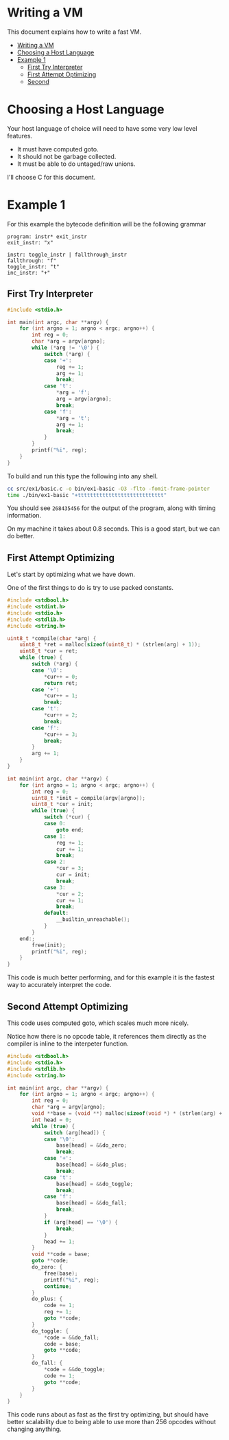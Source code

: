 # Writing a VM

This document explains how to write a fast VM.

- [Writing a VM](#writing-a-vm)
- [Choosing a Host Language](#choosing-a-host-language)
- [Example 1](#example-1)
  - [First Try Interpreter](#first-try-interpreter)
  - [First Attempt Optimizing](#first-attempt-optimizing)
  - [Second](#second)

# Choosing a Host Language

Your host language of choice will need to have some very low level features.

* It must have computed goto.
* It should not be garbage collected.
* It must be able to do untaged/raw unions.

I'll choose C for this document.

# Example 1

For this example the bytecode definition will be the following grammar

```
program: instr* exit_instr
exit_instr: "x"

instr: toggle_instr | fallthrough_instr
fallthrough: "f"
toggle_instr: "t"
inc_instr: "+"
```

## First Try Interpreter

```c
#include <stdio.h>

int main(int argc, char **argv) {
    for (int argno = 1; argno < argc; argno++) {
        int reg = 0;
        char *arg = argv[argno];
        while (*arg != '\0') {
            switch (*arg) {
            case '+':
                reg += 1;
                arg += 1;
                break;
            case 't':
                *arg = 'f';
                arg = argv[argno];
                break;
            case 'f':
                *arg = 't';
                arg += 1;
                break;
            }
        }
        printf("%i", reg);
    }
}
```

To build and run this type the following into any shell.

```sh
cc src/ex1/basic.c -o bin/ex1-basic -O3 -flto -fomit-frame-pointer
time ./bin/ex1-basic "+tttttttttttttttttttttttttttt"
```

You should see `268435456` for the output of the program, along with timing information.

On my machine it takes about 0.8 seconds. This is a good start, but we can do better.

## First Attempt Optimizing

Let's start by optimizing what we have down.

One of the first things to do is try to use packed constants.

```c
#include <stdbool.h>
#include <stdint.h>
#include <stdio.h>
#include <stdlib.h>
#include <string.h>

uint8_t *compile(char *arg) {
    uint8_t *ret = malloc(sizeof(uint8_t) * (strlen(arg) + 1));
    uint8_t *cur = ret;
    while (true) {
        switch (*arg) {
        case '\0':
            *cur++ = 0;
            return ret;
        case '+':
            *cur++ = 1;
            break;
        case 't':
            *cur++ = 2;
            break;
        case 'f':
            *cur++ = 3;
            break;
        }
        arg += 1;
    }
}

int main(int argc, char **argv) {
    for (int argno = 1; argno < argc; argno++) {
        int reg = 0;
        uint8_t *init = compile(argv[argno]);
        uint8_t *cur = init;
        while (true) {
            switch (*cur) {
            case 0:
                goto end;
            case 1:
                reg += 1;
                cur += 1;
                break;
            case 2:
                *cur = 3;
                cur = init;
                break;
            case 3:
                *cur = 2;
                cur += 1;
                break;
            default:
                __builtin_unreachable();
            }
        }
    end:;
        free(init);
        printf("%i", reg);
    }
}
```

This code is much better performing, and for this example it is the fastest way to accurately interpret the code.

## Second Attempt Optimizing

This code uses computed goto, which scales much more nicely.

Notice how there is no opcode table, it references them directly as the compiler is inline to the interpeter function.

```c
#include <stdbool.h>
#include <stdio.h>
#include <stdlib.h>
#include <string.h>

int main(int argc, char **argv) {
    for (int argno = 1; argno < argc; argno++) {
        int reg = 0;
        char *arg = argv[argno];
        void **base = (void **) malloc(sizeof(void *) * (strlen(arg) + 1));
        int head = 0;
        while (true) {
            switch (arg[head]) {
            case '\0':
                base[head] = &&do_zero;
                break;
            case '+':
                base[head] = &&do_plus;
                break;
            case 't':
                base[head] = &&do_toggle;
                break;
            case 'f':
                base[head] = &&do_fall;
                break;
            }
            if (arg[head] == '\0') {
                break;
            }
            head += 1;
        }
        void **code = base;
        goto **code;
        do_zero: {
            free(base);
            printf("%i", reg);
            continue;
        }
        do_plus: {
            code += 1;
            reg += 1;
            goto **code;
        }
        do_toggle: {
            *code = &&do_fall;
            code = base;
            goto **code;
        }
        do_fall: {
            *code = &&do_toggle;
            code += 1;
            goto **code;
        }
    }
}
```

This code runs about as fast as the first try optimizing, but should have better scalability due to being able to use more than 256 opcodes without changing anything.
